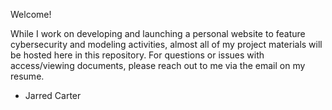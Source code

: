 Welcome!

While I work on developing and launching a personal website to feature cybersecurity and modeling activities, almost all of my project materials will be hosted here in this repository. For questions or issues with access/viewing documents, please reach out to me via the email on my resume.

- Jarred Carter
